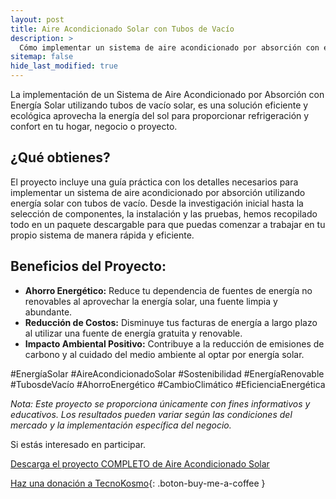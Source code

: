 ```yaml
---
layout: post
title: Aire Acondicionado Solar con Tubos de Vacío
description: >
  Cómo implementar un sistema de aire acondicionado por absorción con energía solar utilizando tubos de vacío.
sitemap: false
hide_last_modified: true
---
```


 La implementación de un Sistema de Aire Acondicionado por Absorción con Energía Solar utilizando tubos de vacío solar, es una solución eficiente y ecológica aprovecha la energía del sol para proporcionar refrigeración y confort en tu hogar, negocio o proyecto.

## ¿Qué obtienes? ##

El proyecto incluye una guía práctica con los detalles necesarios para implementar un sistema de aire acondicionado por absorción utilizando energía solar con tubos de vacío. Desde la investigación inicial hasta la selección de componentes, la instalación y las pruebas, hemos recopilado todo en un paquete descargable para que puedas comenzar a trabajar en tu propio sistema de manera rápida y eficiente.

## Beneficios del Proyecto: ##

- **Ahorro Energético:** Reduce tu dependencia de fuentes de energía no renovables al aprovechar la energía solar, una fuente limpia y abundante.
- **Reducción de Costos:** Disminuye tus facturas de energía a largo plazo al utilizar una fuente de energía gratuita y renovable.
- **Impacto Ambiental Positivo:** Contribuye a la reducción de emisiones de carbono y al cuidado del medio ambiente al optar por energía solar.


#EnergíaSolar #AireAcondicionadoSolar #Sostenibilidad #EnergíaRenovable #TubosdeVacío #AhorroEnergético #CambioClimático #EficienciaEnergética


*Nota: Este proyecto se proporciona únicamente con fines informativos y educativos. Los resultados pueden variar según las condiciones del mercado y la implementación específica del negocio.*

Si estás interesado en participar.

[Descarga el proyecto COMPLETO de Aire Acondicionado Solar](https://1drv.ms/f/s!AhVZnyMdAn_hc1QXAAm-_8Xhw2Y?e=0gPwxz)

[Haz una donación a TecnoKosmo](https://www.buymeacoffee.com/nain.taleb){: .boton-buy-me-a-coffee }

<object data="../aireAcondicionadoAbsorcionSolar.pdf" width="100%" height="600" type='application/pdf'></object>